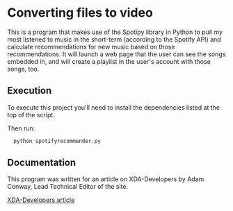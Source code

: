 # Converting files to video
This is a program that makes use of the Spotipy library in Python to pull my most listened to music in the short-term (according to the Spotify API) and calculate recommendations for new music based on those recommendations. It will launch a web page that the user can see the songs embedded in, and will create a playlist in the user's account with those songs, too.


## Execution

To execute this project you'll need to install the dependencies listed at the top of the script.

Then run:

```bash
  python spotifyrecommender.py
```

## Documentation
This program was written for an article on XDA-Developers by Adam Conway, Lead Technical Editor of the site.

[XDA-Developers article](https://www.xda-developers.com/built-own-spotify-recommender-new-music/)
